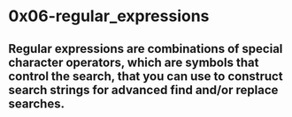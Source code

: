# 0x06-regular_expressions

## Regular expressions are combinations of special character operators, which are symbols that control the search, that you can use to construct search strings for advanced find and/or replace searches.
